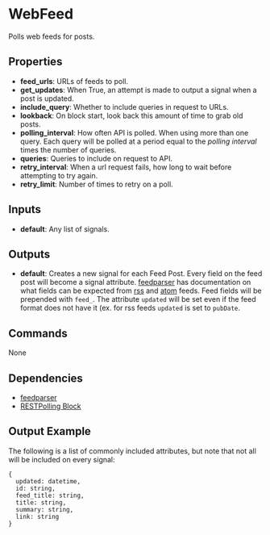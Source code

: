 WebFeed
=======
Polls web feeds for posts.

Properties
----------
- **feed_urls**: URLs of feeds to poll.
- **get_updates**: When True, an attempt is made to output a signal when a post is updated.
- **include_query**: Whether to include queries in request to URLs.
- **lookback**: On block start, look back this amount of time to grab old posts.
- **polling_interval**: How often API is polled. When using more than one query. Each query will be polled at a period equal to the *polling interval* times the number of queries.
- **queries**: Queries to include on request to API.
- **retry_interval**: When a url request fails, how long to wait before attempting to try again.
- **retry_limit**: Number of times to retry on a poll.

Inputs
------
- **default**: Any list of signals.

Outputs
-------
- **default**: Creates a new signal for each Feed Post. Every field on the feed post will become a signal attribute. [feedparser](https://pythonhosted.org/feedparser/index.html) has documentation on what fields can be expected from [rss](https://pythonhosted.org/feedparser/common-rss-elements.html) and [atom](https://pythonhosted.org/feedparser/common-atom-elements.html) feeds. Feed fields will be prepended with `feed_`. The attribute `updated` will be set even if the feed format does not have it (ex. for rss feeds `updated` is set to `pubDate`.

Commands
--------
None

Dependencies
------------
-   [feedparser](https://pypi.python.org/pypi/feedparser)
-   [RESTPolling Block](https://github.com/nio-blocks/http_blocks/blob/master/rest/rest_block.py)

Output Example
--------------
The following is a list of commonly included attributes, but note that not all will be included on every signal:
```
{
  updated: datetime,
  id: string,
  feed_title: string,
  title: string,
  summary: string,
  link: string
}
```


